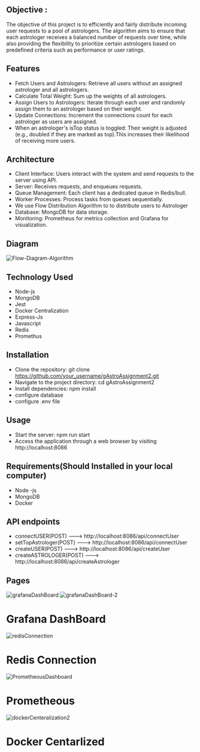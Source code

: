 ## Objective :
The objective of this project is to efficiently and fairly distribute incoming user requests to a pool of astrologers. The algorithm aims to ensure that each astrologer receives a balanced number of requests over time, while also providing the flexibility to prioritize certain astrologers based on predefined criteria such as performance or user ratings.

## Features
- Fetch Users and Astrologers: Retrieve all users without an assigned astrologer and all astrologers.
- Calculate Total Weight: Sum up the weights of all astrologers.
- Assign Users to Astrologers: Iterate through each user and randomly assign them to an astrologer based on their weight.
- Update Connections: Increment the connections count for each astrologer as users are assigned.
- When an astrologer's isTop status is toggled: Their weight is adjusted (e.g., doubled if they are marked as top).This increases their likelihood of receiving more users.

## Architecture
- Client Interface: Users interact with the system and send requests to the server using API.
- Server: Receives requests, and enqueues requests.
- Queue Management: Each client has a dedicated queue in Redis/bull.
- Worker Processes: Process tasks from queues sequentially.
- We use Flow Distribution Algorithm to to distribute users to Astrologer
- Database: MongoDB for data storage.
- Monitoring: Prometheus for metrics collection and Grafana for visualization.

## Diagram
![Flow-Diagram-Algorithm](https://github.com/ManishGupta03/gAstroAssignment2/assets/117648576/0e4f5df3-1505-4999-8afa-4a9a1010a396)


## Technology Used
- Node-js
- MongoDB
- Jest
- Docker Centralization
- Express-Js
- Javascript
- Redis
- Promethus

## Installation
- Clone the repository: git clone https://github.com/your_username/gAstroAssignment2.git
- Navigate to the project directory: cd gAstroAssignment2
- Install dependencies: npm install
- configure database
- configure .env file

## Usage
- Start the server: npm run start
- Access the  application through a web browser by visiting http://localhost:8086

## Requirements(Should Installed in your local computer)
- Node -js
- MongoDB
- Docker

## API endpoints
- connectUSER(POST) ---> http://localhost:8086/api/connectUser
- setTopAstrologer(POST) ---> http://localhost:8086/api/connectUser
- createUSER(POST) ---> http://localhost:8086/api/createUser
- createASTROLOGER(POST) ---> http://localhost:8086/api/createAstrologer

## Pages
![grafanaDashBoard](https://github.com/ManishGupta03/gAstroAssignmentl2/assets/117648576/cf3cbfed-8347-4c3e-ab8f-b4776c20a3fa)
![grafanaDashBoard-2](https://github.com/ManishGupta03/gAstroAssignmentl2/assets/117648576/ab8031ba-9bad-4644-997d-a4bd48d45138)

# Grafana DashBoard

![redisConnection](https://github.com/ManishGupta03/gAstroAssignmentl2/assets/117648576/d9f29562-4bbe-4070-b974-6affbba561e7)
# Redis Connection

![PrometheousDashboard](https://github.com/ManishGupta03/gAstroAssignmentl2/assets/117648576/f9a94279-fc46-43c3-8c6d-30d4120001b8)
# Prometheous

![dockerCenteralization2](https://github.com/ManishGupta03/gAstroAssignmentl2/assets/117648576/d665523b-732f-43a5-afd2-708f393262a3)

# Docker Centarlized




